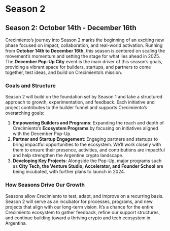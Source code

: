 # Season 2

## **Season 2: October 14th - December 16th**

Crecimiento’s journey into Season 2 marks the beginning of an exciting new phase focused on impact, collaboration, and real-world activation. Running from **October 14th to December 16th**, this season is centered on scaling the movement’s momentum and setting the stage for what lies ahead in 2025. The **December Pop-Up City** event is the main driver of this season’s goals, providing a vibrant space for builders, startups, and partners to come together, test ideas, and build on Crecimiento’s mission.

### **Goals and Structure**

Season 2 will build on the foundation set by Season 1 and take a structured approach to growth, experimentation, and feedback. Each initiative and project contributes to the builder funnel and supports Crecimiento’s overarching goals:

1. **Empowering Builders and Programs**: Expanding the reach and depth of Crecimiento’s **Ecosystem Programs** by focusing on initiatives aligned with the December Pop-Up.
2. **Partner and Startup Engagement**: Engaging partners and startups to bring impactful opportunities to the ecosystem. We’ll work closely with them to ensure their presence, activities, and contributions are impactful and help strengthen the Argentine crypto landscape.
3. **Developing Key Projects**: Alongside the Pop-Up, major programs such as **City Tech, the Venture Studio, Accelerator, and Founder School** are being incubated, with further plans to launch in 2024.

### **How Seasons Drive Our Growth**

Seasons allow Crecimiento to test, adapt, and improve on a recurring basis. Season 2 will serve as an incubator for processes, programs, and new projects that align with our long-term vision. It’s a chance for the entire Crecimiento ecosystem to gather feedback, refine our support structures, and continue building toward a thriving crypto and tech ecosystem in Argentina.
